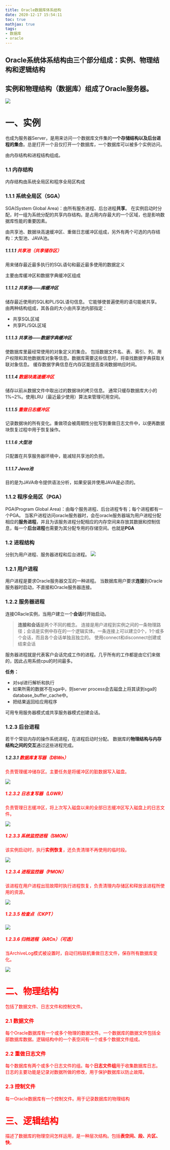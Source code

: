```yaml
---
title: Oracle数据库体系结构
date: 2020-12-17 15:54:11
toc: true
mathjax: true
tags:
- 数据库
- oracle
---
```


## Oracle系统体系结构由三个部分组成：**实例、物理结构和逻辑结构**
## 实例和物理结构（数据库）组成了Oracle服务器。
![](https:/raw.githubusercontent.com/buttering/EasyBlogs/master/asset/pictures/830522c4b066364191eadc5cbb0485d7/5b9810e2920220606ad15ab424f9ac38.png)
# 一、实例
也成为服务器Server，是用来访问一个数据库文件集的**一个存储结构以及后台进程的集合**。总是打开一个且仅打开一个数据库，一个数据库可以被多个实例访问。

由内存结构和进程结构组成。
### 1.1 内存结构
内存结构由系统全局区和程序全局区构成
### 1.1.1 系统全局区（SGA）
SGA(System Global Area)：由所有服务进程、后台进程**共享**。
在实例启动时分配，时一组为系统分配的共享内存结构。是占用内存最大的一个区域，也是影响数据库性能的重要因素。

由共享池、数据块高速缓冲区、重做日志缓冲区组成，另外有两个可选的内存结构：大型池、JAVA池。
##### 1.1.1.1 <font color='red'>共享池（共享储存区）</font>
用来储存最近最多执行的SQL语句和最近最多使用的数据定义

主要由库缓冲区和数据字典缓冲区组成
##### 1.1.1.2 共享池——库缓冲区
储存最近使用的SQL和PL/SQL语句信息。
它能够使普遍使用的语句能被共享。
由两种结构组成，其各自的大小由共享池内部指定：
- 共享SQL区域
- 共享PL/SQL区域
##### 1.1.1.3 共享池——数据字典缓冲区
使数据库里最经常使用的对象定义的集合。
包括数据文件名、表、索引、列、用户权限和其他数据库对象等信息。数据库需要这些信息时，将查找数据字典获取关联对象信息。
缓存数据字典信息在内存区能提高查询数据响应时间。
##### 1.1.1.4 <font color='red'>数据块高速缓冲区</font>
储存以前从数据文件中取出过的数据块的拷贝信息。
通常只缓存数据库大小的1%~2%。使用LRU（最近最少使用）算法来管理可用空间。
##### 1.1.1.5 <font color='red'>重做日志缓冲区</font>
记录数据块的所有变化。重做项会被周期性分批写到重做日志文件中，以便再数据块恢复过程中用于恢复操作。
##### 1.1.1.6 大型池
只配置在共享服务器环境中，能减轻共享池的负担。
##### 1.1.1.7 Java池
目的是为JAVA命令提供语法分析，如果安装并使用JAVA是必须的。
### 1.1.2 程序全局区（PGA）
PGA(Program Global Area)：由每个服务进程、后台进程专有；每个进程都有一个PGA。
当客户进程访问oracle服务器时，会在oracle服务器端为用户进程分配相应的**服务进程**，并且为该服务进程分配相应的内存空间来存放其数据和控制信息，每一个**后台进程**也需要为其分配专用的存储空间。也就是**PGA**
### 1.2 进程结构
分别为用户进程、服务器进程和后台进程。
![](https:/raw.githubusercontent.com/buttering/EasyBlogs/master/asset/pictures/830522c4b066364191eadc5cbb0485d7/3ba51db064968810f1883ab13250724a.png)

### 1.2.1 用户进程
用户进程是要求Oracle服务器交互的一种进程。
当数据库用户要求**连接**到Oracle服务器时启动，不直接和Oracle服务器连接。
### 1.2.2 服务器进程
连接ORacle实例，当用户建立一个**会话**时开始启动。

> **连接和会话**是两个不同的概念。  连接是用户进程到实例之间的一条物理路径；会话是实例中存在的一个逻辑实体。一条连接上可以建立0个，1个或多个会话，而且各个会话单独且独立的。
> 使用connect和disconnect创建或结束会话

服务器进程就是代表客户会话完成工作的进程。几乎所有的工作都是由它们来做的，因此占用系统cpu的时间最多。

**任务：**
- 对sql进行解析和执行
- 如果所需的数据不在sga中，则server process会去磁盘上将其读到sga的database_buffer_cache中。
- 把结果返回给应用程序

可用专用服务器模式或共享服务器模式创建会话。
### 1.2.3 后台进程
若干个常驻内存的操作系统进程，在进程启动时分配。
数据库的**物理结构与内存结构之间的交互**通过这些进程完成。
##### 1.2.3.1 <font color='red'>数据库复写器（DBWn）
负责管理缓冲储存区。主要任务是将缓冲区的脏数据写入磁盘。

![](https:/raw.githubusercontent.com/buttering/EasyBlogs/master/asset/pictures/830522c4b066364191eadc5cbb0485d7/043fe5eabf6f67b620004f455e9ff65e.png)

##### 1.2.3.2 <font color='red'>日志复写器（LGWR）
负责管理日志缓冲区，将上次写入磁盘以来的全部日志缓冲区写入磁盘上的日志文件。

![](https:/raw.githubusercontent.com/buttering/EasyBlogs/master/asset/pictures/830522c4b066364191eadc5cbb0485d7/db4e77f2ab2774894f5af64263b94ecd.png)

##### 1.2.3.3 <font color='red'>系统监控进程（SMON）
该实例启动时，执行**实例恢复**，还负责清理不再使用的临时段。

![](https:/raw.githubusercontent.com/buttering/EasyBlogs/master/asset/pictures/830522c4b066364191eadc5cbb0485d7/cb693c08fcce0d3f3b238c33444c1fa9.png)

##### 1.2.3.4 <font color='red'>进程监控器（PMON）
该进程在用户进程出现故障时执行进程恢复，负责清理内存储区和释放该进程所使用的资源。

![](https:/raw.githubusercontent.com/buttering/EasyBlogs/master/asset/pictures/830522c4b066364191eadc5cbb0485d7/9f8ff208cad3045f3aca2e816fbfba0e.png)

##### 1.2.3.5 <font color='red'>检查点（CKPT）

![](https:/raw.githubusercontent.com/buttering/EasyBlogs/master/asset/pictures/830522c4b066364191eadc5cbb0485d7/a7b7b17ad4fdd80c9bc07df0f71e439c.png)

##### 1.2.3.6 <font color='red'>归档进程</font>（ARCn）（可选）
当ArchiveLog模式被设置时，自动归档联机重做日志文件，保存所有数据库变化。

![](https:/raw.githubusercontent.com/buttering/EasyBlogs/master/asset/pictures/830522c4b066364191eadc5cbb0485d7/72c2721a0a15f574fd097d30ef0ab070.png)

# 二、物理结构
包括了数据文件、日志文件和控制文件。
### 2.1 <font color='red'>数据文件</font>
每个Oracle数据库有一个或多个物理的数据文件。一个数据库的数据文件包括全部数据库数据。逻辑结构中的一个表空间有一个或多个数据文件组成。
### 2.2 <font color='red'>重做日志文件</font>
每个数据库有两个或多个日志文件的组。每个**日志文件组**用于收集数据库日志。
日志的主要功能是记录对数据所做的修改，用于保护数据库以防止故障。
### 2.3 <font color='red'>控制文件</font>
每一Oracle数据库有一个控制文件。用于记录数据库的物理结构
# 三、逻辑结构
描述了数据库的物理空间怎样运用，是一种层次结构。包括**表空间、段、片区、快**。